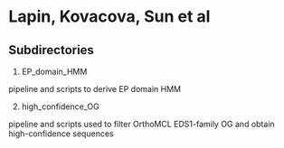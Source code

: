# Lapin, Kovacova, Sun et al

## Subdirectories
1. EP_domain_HMM

pipeline and scripts to derive EP domain HMM

2. high_confidence_OG

pipeline and scripts used to filter OrthoMCL EDS1-family OG and obtain high-confidence sequences
